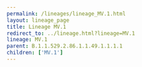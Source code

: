 ```yaml
---
permalink: /lineages/lineage_MV.1.html
layout: lineage_page
title: Lineage MV.1
redirect_to: ../lineage.html?lineage=MV.1
lineage: MV.1
parent: B.1.1.529.2.86.1.1.49.1.1.1.1
children: ['MV.1']
---
```

